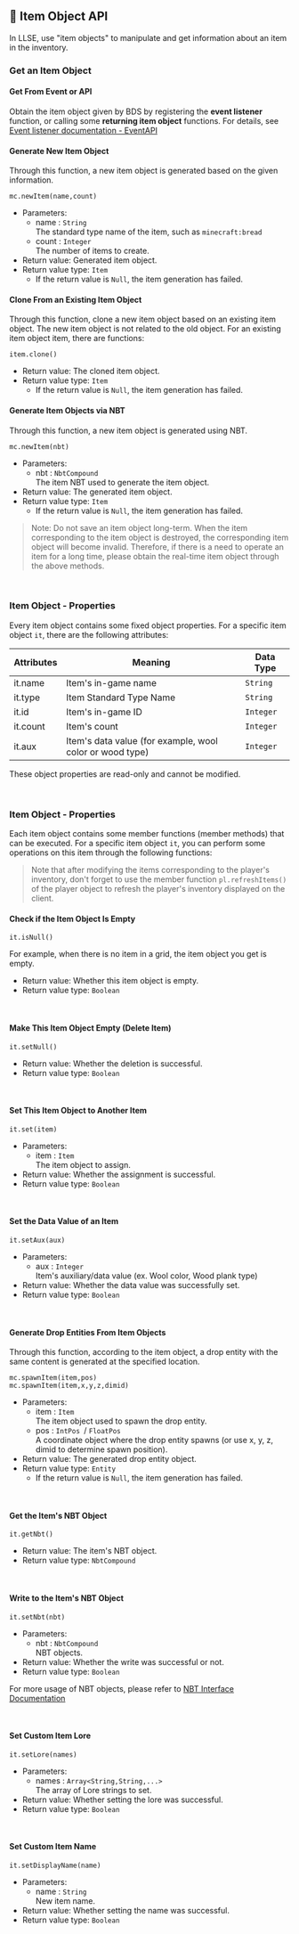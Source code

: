 ## 🧰 Item Object API

In LLSE, use "item objects" to manipulate and get information about an item in the inventory.

### Get an Item Object

#### Get From Event or API

Obtain the item object given by BDS by registering the **event listener** function, or calling some **returning item object** functions.
For details, see [Event listener documentation - EventAPI](/LLSEPluginDevelopment/EventAPI/Listen.md)   

#### Generate New Item Object

Through this function, a new item object is generated based on the given information.

`mc.newItem(name,count)`  

- Parameters: 
  - name : `String`  
    The standard type name of the item, such as `minecraft:bread`
  - count : `Integer`  
    The number of items to create.
- Return value: Generated item object.
- Return value type: `Item`
  - If the return value is `Null`, the item generation has failed.

#### Clone From an Existing Item Object


Through this function, clone a new item object based on an existing item object.
The new item object is not related to the old object.
For an existing item object item, there are functions:

`item.clone()`  

- Return value: The cloned item object.
- Return value type: `Item`
  - If the return value is `Null`, the item generation has failed.

#### Generate Item Objects via **NBT**

Through this function, a new item object is generated using NBT.

`mc.newItem(nbt)`  

- Parameters: 
  - nbt : `NbtCompound`  
    The item NBT used to generate the item object.
- Return value: The generated item object.
- Return value type: `Item`
  - If the return value is `Null`, the item generation has failed.

> Note: Do not save an item object long-term.
> When the item corresponding to the item object is destroyed, the corresponding item object will become invalid. Therefore, if there is a need to operate an item for a long time, please obtain the real-time item object through the above methods.
<br>


### Item Object - Properties

Every item object contains some fixed object properties. For a specific item object `it`, there are the following attributes:

| Attributes| Meaning                | Data Type |
| -------- | ------------------------ | --------- |
| it.name  | Item's in-game name      | `String`  |
| it.type  | Item Standard Type Name           | `String`  |
| it.id    | Item's in-game ID           | `Integer` |
| it.count | Item's count   | `Integer` |
| it.aux   | Item's data value (for example, wool color or wood type) | `Integer` |

These object properties are read-only and cannot be modified.

<br>

### Item Object - Properties

Each item object contains some member functions (member methods) that can be executed. For a specific item object `it`, you can perform some operations on this item through the following functions:

> Note that after modifying the items corresponding to the player's inventory, don't forget to use the member function `pl.refreshItems()` of the player object to refresh the player's inventory displayed on the client.

#### Check if the Item Object Is Empty

`it.isNull()`

For example, when there is no item in a grid, the item object you get is empty.

- Return value: Whether this item object is empty.
- Return value type:  `Boolean`

<br>

#### Make This Item Object Empty (Delete Item)

`it.setNull()`

- Return value: Whether the deletion is successful.
- Return value type:  `Boolean`

<br>

#### Set This Item Object to Another Item 

`it.set(item)`

- Parameters: 
  - item : `Item`  
    The item object to assign.
- Return value: Whether the assignment is successful.
- Return value type:  `Boolean`

<br>

#### Set the Data Value of an Item 

`it.setAux(aux)`

- Parameters: 
  - aux : `Integer`  
    Item's auxiliary/data value (ex. Wool color, Wood plank type)
- Return value: Whether the data value was successfully set.
- Return value type:  `Boolean`

<br>

#### Generate Drop Entities From Item Objects

Through this function, according to the item object, a drop entity with the same content is generated at the specified location.

`mc.spawnItem(item,pos)`    
`mc.spawnItem(item,x,y,z,dimid)`  

- Parameters: 
  - item : `Item`  
    The item object used to spawn the drop entity.
  - pos : `IntPos `/ `FloatPos`  
    A coordinate object where the drop entity spawns (or use x, y, z, dimid to determine spawn position).
- Return value: The generated drop entity object.
- Return value type: `Entity`
  - If the return value is `Null`, the item generation has failed.

<br>

#### Get the Item's NBT Object

`it.getNbt()`

- Return value: The item's NBT object.
- Return value type: `NbtCompound`

<br>

#### Write to the Item's NBT Object 

`it.setNbt(nbt)`

- Parameters: 
  - nbt : `NbtCompound`  
    NBT objects.
- Return value: Whether the write was successful or not.
- Return value type: `Boolean`

For more usage of NBT objects, please refer to [NBT Interface Documentation](/LLSEPluginDevelopment/NbtAPI/NBT.md)

<br>

#### Set Custom Item Lore

`it.setLore(names)`

- Parameters: 
  - names : `Array<String,String,...>`  
    The array of Lore strings to set.
- Return value: Whether setting the lore was successful.
- Return value type:  `Boolean`

<br>

#### Set Custom Item Name

`it.setDisplayName(name)`

- Parameters: 
  - name : `String`  
    New item name.
- Return value: Whether setting the name was successful.
- Return value type:  `Boolean`

<br>
